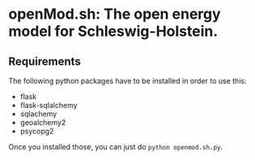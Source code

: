 # **openMod.sh**: The open energy model for Schleswig-Holstein.

## Requirements

The following python packages have to be installed in order to use this:

  * flask
  * flask-sqlalchemy
  * sqlachemy
  * geoalchemy2
  * psycopg2

Once you installed those, you can just do `python openmod.sh.py`.

